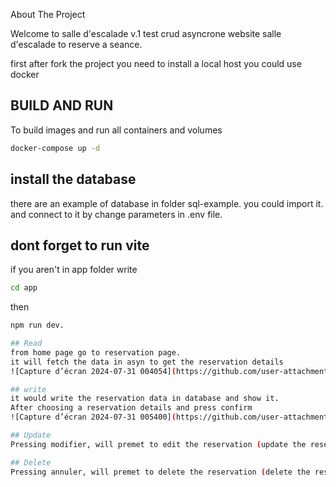 About The Project

Welcome to salle d'escalade v.1 test crud asyncrone
website salle d'escalade to reserve a seance.

first after fork the project you need to install a local host you could use docker
## BUILD AND RUN

To build images and run all containers and volumes
```sh
docker-compose up -d
```
## install the database
there are an example of database in folder sql-example.
you could import it.
and connect to it by change parameters in .env file.
## dont forget to run vite
if you aren't in app folder
write 
```sh
cd app
```
then 
```sh
npm run dev.

## Read
from home page go to reservation page.
it will fetch the data in asyn to get the reservation details
![Capture d’écran 2024-07-31 004054](https://github.com/user-attachments/assets/090b60a0-3519-448c-b27d-8e1a5df31732)

## write
it would write the reservation data in database and show it.
After choosing a reservation details and press confirm
![Capture d’écran 2024-07-31 005400](https://github.com/user-attachments/assets/8ad5c47a-dd46-4423-ac0e-ecf79ec47521)

## Update
Pressing modifier, will premet to edit the reservation (update the reservation in  database) 

## Delete
Pressing annuler, will premet to delete the reservation (delete the reservation in  database) 



